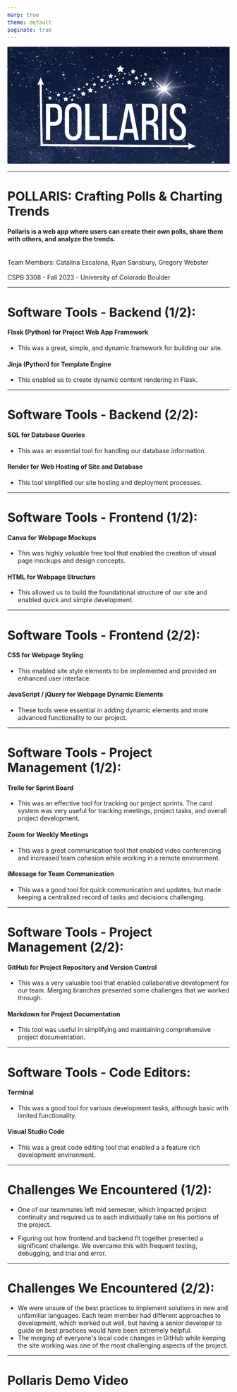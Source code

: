 ```yaml
---
marp: true
theme: default
paginate: true
---
```


![pollaris logo](flask_app/static/images/pollaris-logo.png)

---

 # POLLARIS: Crafting Polls & Charting Trends

#### Pollaris is a web app where users can create their own polls, share them with others, and analyze the trends.
<br>
Team Members: Catalina Escalona, Ryan Sansbury, Gregory Webster
<br>
<br>
CSPB 3308 - Fall 2023 - University of Colorado Boulder

 ---

# Software Tools - Backend (1/2):

#### Flask (Python) for Project Web App Framework
* This was a great, simple, and dynamic framework for building our site.

#### Jinja (Python) for Template Engine
* This enabled us to create dynamic content rendering in Flask.

---

# Software Tools - Backend (2/2):

#### SQL for Database Queries
* This was an essential tool for handling our database information.

#### Render for Web Hosting of Site and Database
* This tool simplified our site hosting and deployment processes.

---

# Software Tools - Frontend (1/2):

#### Canva for Webpage Mockups
* This was highly valuable free tool that enabled the creation of visual page mockups and design concepts.

#### HTML for Webpage Structure
* This allowed us to build the foundational structure of our site and enabled quick and simple development.

---

# Software Tools - Frontend (2/2):

#### CSS for Webpage Styling
* This enabled site style elements to be implemented and provided an enhanced user interface.

#### JavaScript / jQuery for Webpage Dynamic Elements
* These tools were essential in adding dynamic elements and more advanced functionality to our project.

---

# Software Tools - Project Management (1/2):

#### Trello for Sprint Board
* This was an effective tool for tracking our project sprints. The card system was very useful for tracking meetings, project tasks, and overall project development.
  
#### Zoom for Weekly Meetings
* This was a great communication tool that enabled video conferencing and increased team cohesion while working in a remote environment.

#### iMessage for Team Communication
* This was a good tool for quick communication and updates, but made keeping a centralized record of tasks and decisions challenging. 

---

# Software Tools - Project Management (2/2):

#### GitHub for Project Repository and Version Control
* This was a very valuable tool that enabled collaborative development for our team. Merging branches presented some challenges that we worked through.

#### Markdown for Project Documentation
* This tool was useful in simplifying and maintaining comprehensive project documentation. 

---

# Software Tools - Code Editors:

#### Terminal
* This was a good tool for various development tasks, although basic with limited functionality.

#### Visual Studio Code
* This was a great code editing tool that enabled a a feature rich development environment.

---

# Challenges We Encountered (1/2):

* One of our teammates left mid semester, which impacted project continuity and required us to each individually take on his portions of the project.

* Figuring out how frontend and backend fit together presented a significant challenge. We overcame this with frequent testing, debugging, and trial and error.

---

# Challenges We Encountered (2/2):

* We were unsure of the best practices to implement solutions in new and unfamiliar languages. Each team member had different approaches to development, which worked out well, but having a senior developer to guide on best practices would have been extremely helpful. 
* The merging of everyone's local code changes in GitHub while keeping the site working was one of the most challenging aspects of the project. 

---

# Pollaris Demo Video